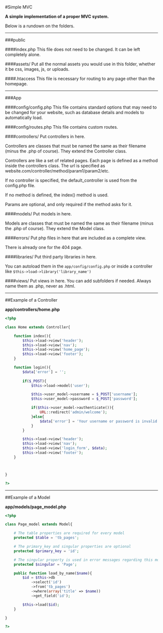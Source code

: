 #Simple MVC

**A simple implementation of a proper MVC system.**

Below is a rundown on the folders.

---

###public

####index.php
This file does not need to be changed. It can be left completely alone.

####assets/
Put all the normal assets you would use in this folder, whether it be css, images, js, or uploads.

####.htaccess
This file is necessary for routing to any page other than the homepage.

---

###App

####config/config.php
This file contains standard options that may need to be changed for your website, such as database details and models to automatically load.

####config/routes.php
This file contains custom routes.

####controllers/
Put controllers in here.

Controllers are classes that must be named the same as their filename (minus the .php of course). They extend the Controller class.

Controllers are like a set of related pages. Each page is defined as a method inside the controllers class. The url is specified as website.com/controller/method/param1/param2/etc. 

If no controller is specified, the default_controller is used from the config.php file.

If no method is defined, the index() method is used.

Params are optional, and only required if the method asks for it.

####models/
Put models in here.

Models are classes that must be named the same as their filename (minus the .php of course). They extend the Model class.

####errors/
Put php files in here that are included as a complete view.

There is already one for the 404 page.

####libraries/
Put third party libraries in here.

You can autoload them in the `app/config/config.php` or inside a controller like `$this->load->library('library_name')`

####views/
Put views in here. You can add subfolders if needed. Always name them as .php, never as .html.

---

##Example of a Controller

**app/controllers/home.php**

```php
<?php

class Home extends Controller{

	function index(){
		$this->load->view('header');
		$this->load->view('nav');
		$this->load->view('home_page');
		$this->load->view('footer');
	}

	function login(){
		$data['error'] = '';
		
		if($_POST){
			$this->load->model('user');

			$this->user_model->username = $_POST['username'];
			$this->user_model->password = $_POST['password'];

			if($this->user_model->authenticate()){
				URL::redirect('admin/welcome');
			}else{
				$data['error'] = 'Your username or password is invalid.';
			}
		}

		$this->load->view('header');
		$this->load->view('nav');
		$this->load->view('login_form', $data);
		$this->load->view('footer');
	}



}

?>
```

---

##Example of a Model

**app/models/page_model.php**

```php
<?php

class Page_model extends Model{

	# The table properties are required for every model
	protected $table = 'tb_pages';

	# The primary_key and singular properties are optional
	protected $primary_key = 'id';

	# The singular property is used in error messages regarding this model
	protected $singular = 'Page';

	public function load_by_name($name){
		$id = $this->db
			->select('id')
			->from('tb_pages')
			->where(array('title' => $name))
			->get_field('id');

		$this->load($id);
	}

}

?>
```